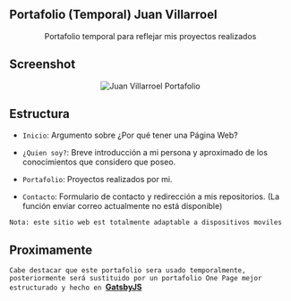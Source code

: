 ## Portafolio (Temporal) Juan Villarroel

<p align="center">
  Portafolio temporal para reflejar mis proyectos realizados
</p>

## Screenshot 
<p align="center">
  <img src="https://i.imgur.com/RgmEcEw.png" title="Juan Villarroel Portafolio" />
</p>

## Estructura
- `Inicio`: Argumento sobre ¿Por qué tener una Página Web?

- `¿Quien soy?`: Breve introducción a mi persona y aproximado de los conocimientos que considero que poseo.

- `Portafolio`: Proyectos realizados por mi.

- `Contacto`: Formulario de contacto y redirección a mis repositorios. (La función enviar correo actualmente no está disponible)

`Nota: este sitio web est totalmente adaptable a dispositivos moviles`

## Proximamente
`Cabe destacar que este portafolio sera usado temporalmente, posteriormente será sustituido por un portafolio One Page mejor estructurado y hecho en `<a href="https://www.gatsbyjs.org/" target="_blank"><b>GatsbyJS</b></a>
